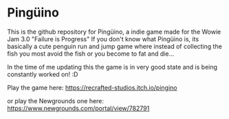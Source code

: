 # Pingüino

This is the github repository for Pingüino, a indie game made for the Wowie Jam 3.0 "Failure is Progress"
If you don't know what Pingüino is, its basically a cute penguin run and jump game where instead of collecting the fish you most avoid the fish or you become to fat and die...

In the time of me updating this the game is in very good state and is being constantly worked on!  :D



Play the game here: https://recrafted-studios.itch.io/pingino

or play the Newgrounds one here: https://www.newgrounds.com/portal/view/782791

